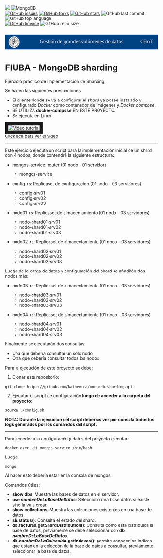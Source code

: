 
<link rel="stylesheet" href="https://use.fontawesome.com/releases/v5.15.2/css/all.css" integrity="sha384-vSIIfh2YWi9wW0r9iZe7RJPrKwp6bG+s9QZMoITbCckVJqGCCRhc+ccxNcdpHuYu" crossorigin="anonymous">

[<img src="https://img.shields.io/badge/Linkedin-kathesama-blue?style=for-the-badge&logo=linkedin">](https://www.linkedin.com/in/kathesama)
![MongoDB](https://img.shields.io/badge/-MongoDB-009900?logo=mongodb&logoColor=white&style=for-the-badge)
<br>
[![GitHub issues](https://img.shields.io/github/issues/kathemica/mongodb-sharding?style=plastic)](https://github.com/kathemica/mongodb-sharding/issues)
[![GitHub forks](https://img.shields.io/github/forks/kathemica/mongodb-sharding?style=plastic)](https://github.com/kathemica/mongodb-sharding/network)
[![GitHub stars](https://img.shields.io/github/stars/kathemica/mongodb-sharding?style=plastic)](https://github.com/kathemica/mongodb-sharding/stargazers)
![GitHub last commit](https://img.shields.io/github/last-commit/kathemica/mongodb-sharding?color=red&style=plastic)
![GitHub top language](https://img.shields.io/github/languages/top/kathemica/mongodb-sharding?style=plastic)
<br>
[![GitHub license](https://img.shields.io/github/license/kathemica/mongodb-sharding?style=plastic)](https://github.com/kathemica/mongodb-sharding/blob/main/LICENSE)
![GitHub repo size](https://img.shields.io/github/repo-size/kathemica/mongodb-sharding?style=plastic)
<br>

![header](assets/header.png)
---
# FIUBA - MongoDB sharding 

Ejercicio práctico de implementación de Sharding.

Se hacen las siguientes presunciones:

* <i class="fab fa-docker" style="color:blue"></i> El cliente donde se va a configurar el *shard* ya posee instalado y configurado *Docker* como contenedor de imágenes y *Docker compose*.
* <i class="far fa-hand-paper" style="color:red"></i> SE UTILIZA **docker-compose** EN ESTE PROYECTO.
* Se ejecuta en Linux.


<a href="https://youtu.be/ONQ6U0OQKcw " target="_blank">
  <img 
   src="https://i9.ytimg.com/vi/ONQ6U0OQKcw/mq2.jpg?sqp=COCzs4MG&rs=AOn4CLDvsgbdKLjjI8-Zi5vcpHC2BdsuOQ" 
alt="Video tutorial" width="320" border="10" /><br>Click acá para ver el video</a>



---

Este ejercicio ejecuta un script para la implementación inicial de un shard con 4 nodos, donde contendrá la siguiente estructura:
* mongos-service: router (01 nodo - 01 servidor)
  * mongos-service
* config-rs: Replicaset de configuracion (01 nodo - 03 servidores)
  * config-srv01
  * config-srv02
  * config-srv03
  
* nodo01-rs: Replicaset de almacentamiento (01 nodo - 03 servidores)
  * nodo-shard01-srv01
  * nodo-shard01-srv02
  * nodo-shard01-srv03

* nodo02-rs: Replicaset de almacentamiento (01 nodo - 03 servidores)
  * nodo-shard02-srv01
  * nodo-shard02-srv02
  * nodo-shard02-srv03

Luego de la carga de datos y configuración del shard se añadirán dos nodos más:
* nodo03-rs: Replicaset de almacentamiento (01 nodo - 03 servidores)
  * nodo-shard03-srv01
  * nodo-shard03-srv02
  * nodo-shard03-srv03

* nodo04-rs: Replicaset de almacentamiento (01 nodo - 03 servidores)
  * nodo-shard04-srv01
  * nodo-shard04-srv02
  * nodo-shard04-srv03


Finalmente se ejecutarán dos consultas:
* Una que debería consultar un solo nodo
* Otra que debería consultar todos los nodos

Para la ejecución de este proyecto se debe:

1. Clonar este repositorio:
```
git clone https://github.com/kathemica/mongodb-sharding.git
```

2. Ejecutar el script de configuración **luego de acceder a la carpeta del proyecto**:
```
source ./config.sh
```
**NOTA: Durante la ejecución del script deberías ver por consola todos los logs generados por los comandos del script.**

---
Para acceder a la configuracón y datos del proyecto ejecutar:

```
docker exec -it mongos-service /bin/bash
```

Luego:
```
mongo
```

Al hacer esto debería estar en la consola de mongos

Comandos útiles:
* **show dbs**: Muestra las bases de datos en el servidor.
* **use *nombreDeLaBaseDeDatos***: Selecciona una base datos si existe sino la va a crear.
* **show collections**: Muestra las colecciones existentes en una base de datos.
* **sh.status()**: Consulta el estado del shard.
* **db.facturas.getShardDistribution()**: Consulta cómo está distribuida la base de datos, previamente se debe seleccionar con **db *nombreDeLaBaseDeDatos***.
* **db.*nombreDeLaColección*.getIndexes()**: permite conocer los indices que estan en la coleccón de la base de datos a consultar, previamente seleccionar la base de datos.

